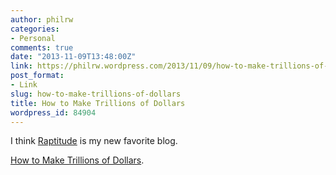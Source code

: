 ```yaml
---
author: philrw
categories:
- Personal
comments: true
date: "2013-11-09T13:48:00Z"
link: https://philrw.wordpress.com/2013/11/09/how-to-make-trillions-of-dollars/
post_format:
- Link
slug: how-to-make-trillions-of-dollars
title: How to Make Trillions of Dollars
wordpress_id: 84904
---
```


I think [Raptitude](http://www.raptitude.com) is my new favorite blog.

[How to Make Trillions of Dollars](http://www.raptitude.com/2011/01/how-to-make-trillions-of-dollars/).

